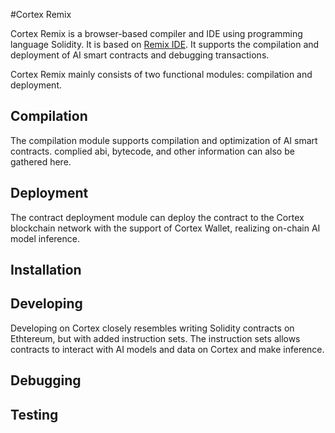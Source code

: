 #Cortex Remix

Cortex Remix is a browser-based compiler and IDE using programming language Solidity. It is based on [Remix IDE](https://github.com/ethereum/remix-ide). It supports the compilation and deployment of AI smart contracts and debugging transactions.

Cortex Remix mainly consists of two functional modules: compilation and deployment. 

## Compilation

The compilation module supports compilation and optimization of AI smart contracts. complied abi, bytecode, and other information can also be gathered here.

## Deployment

The contract deployment module can deploy the contract to the Cortex blockchain network with the support of Cortex Wallet, realizing on-chain AI model inference.

## Installation



## Developing

Developing on Cortex closely resembles writing Solidity contracts on Ethtereum, but with added instruction sets. The instruction sets allows contracts to interact with AI models and data on Cortex and make inference.



## Debugging



## Testing

